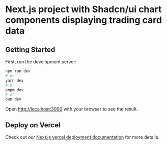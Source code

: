 # Next.js project with Shadcn/ui chart components displaying trading card data

## Getting Started

First, run the development server:

```bash
npm run dev
# or
yarn dev
# or
pnpm dev
# or
bun dev
```

Open [http://localhost:3000](http://localhost:3000) with your browser to see the result.

## Deploy on Vercel

Check out our [Next.js vercel deployment documentation](https://nextjs.org/docs/deployment) for more details.
